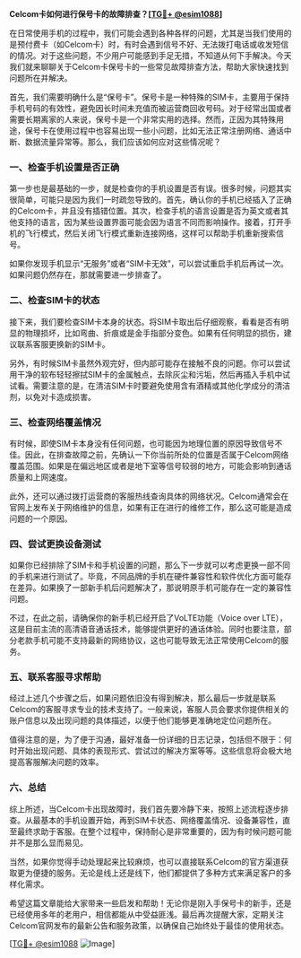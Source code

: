 **Celcom卡如何进行保号卡的故障排查？[[TG💪+ @esim1088](https://t.me/s/esim1088)]**

在日常使用手机的过程中，我们可能会遇到各种各样的问题，尤其是当我们使用的是预付费卡（如Celcom卡）时，有时会遇到信号不好、无法拨打电话或收发短信的情况。对于这些问题，不少用户可能感到手足无措，不知道从何下手解决。今天我们就来聊聊关于Celcom卡保号卡的一些常见故障排查方法，帮助大家快速找到问题所在并解决。

首先，我们需要明确什么是“保号卡”。保号卡是一种特殊的SIM卡，主要用于保持手机号码的有效性，避免因长时间未充值而被运营商回收号码。对于经常出国或者需要长期离家的人来说，保号卡是一个非常实用的选择。然而，正因为其特殊用途，保号卡在使用过程中也容易出现一些小问题，比如无法正常注册网络、通话中断、数据流量异常等。那么，我们应该如何应对这些情况呢？

### 一、检查手机设置是否正确

第一步也是最基础的一步，就是检查你的手机设置是否有误。很多时候，问题其实很简单，可能只是因为我们一时疏忽导致的。首先，确认你的手机已经插入了正确的Celcom卡，并且没有插错位置。其次，检查手机的语言设置是否为英文或者其他支持的语言，因为某些设置界面可能会因为语言不同而影响操作。接着，打开手机的飞行模式，然后关闭飞行模式重新连接网络，这样可以帮助手机重新搜索信号。

如果你发现手机显示“无服务”或者“SIM卡无效”，可以尝试重启手机后再试一次。如果问题仍然存在，那就需要进一步排查了。

### 二、检查SIM卡的状态

接下来，我们要检查SIM卡本身的状态。将SIM卡取出后仔细观察，看看是否有明显的物理损坏，比如弯曲、折痕或是金手指部分变色。如果有任何明显的损伤，建议联系客服更换新的SIM卡。

另外，有时候SIM卡虽然外观完好，但内部可能存在接触不良的问题。你可以尝试用干净的软布轻轻擦拭SIM卡的金属触点，去除灰尘和污垢，然后再插入手机中试试看。需要注意的是，在清洁SIM卡时要避免使用含有酒精或其他化学成分的清洁剂，以免对卡造成损害。

### 三、检查网络覆盖情况

有时候，即使SIM卡本身没有任何问题，也可能因为地理位置的原因导致信号不佳。因此，在排查故障之前，先确认一下你当前所处的位置是否属于Celcom网络覆盖范围。如果是在偏远地区或者是地下室等信号较弱的地方，可能会影响到通话质量和上网速度。

此外，还可以通过拨打运营商的客服热线查询具体的网络状况。Celcom通常会在官网上发布关于网络维护的信息，如果有正在进行的维修工作，那么这可能是造成问题的一个原因。

### 四、尝试更换设备测试

如果你已经排除了SIM卡和手机设置的问题，那么下一步就可以考虑更换一部不同的手机来进行测试了。毕竟，不同品牌的手机在硬件兼容性和软件优化方面可能存在差异。如果换了一部新手机后问题解决了，那说明原手机可能存在一定的兼容性问题。

不过，在此之前，请确保你的新手机已经开启了VoLTE功能（Voice over LTE），这是目前主流的高清语音通话技术，能够提供更好的通话体验。同时也要注意，部分老款手机可能不支持最新的网络协议，这也可能导致无法正常使用Celcom的服务。

### 五、联系客服寻求帮助

经过上述几个步骤之后，如果问题依旧没有得到解决，那么最后一步就是联系Celcom的客服寻求专业的技术支持了。一般来说，客服人员会要求你提供相关的账户信息以及出现问题的具体描述，以便于他们能够更准确地定位问题所在。

值得注意的是，为了便于沟通，最好准备一份详细的日志记录，包括但不限于：何时开始出现问题、具体的表现形式、尝试过的解决方案等等。这些信息将会极大地提高客服解决问题的效率。

### 六、总结

综上所述，当Celcom卡出现故障时，我们首先要冷静下来，按照上述流程逐步排查。从最基本的手机设置开始，再到SIM卡状态、网络覆盖情况、设备兼容性，直至最终求助于客服。在整个过程中，保持耐心是非常重要的，因为有时候问题可能并不是那么显而易见。

当然，如果你觉得手动处理起来比较麻烦，也可以直接联系Celcom的官方渠道获取更为便捷的服务。无论是线上还是线下，他们都提供了多种方式来满足客户的多样化需求。

希望这篇文章能给大家带来一些启发和帮助！无论你是刚入手保号卡的新手，还是已经使用多年的老用户，相信都能从中受益匪浅。最后再次提醒大家，定期关注Celcom官网发布的最新公告和服务政策，以确保自己始终处于最佳的使用状态。

[[TG💪+ @esim1088](https://t.me/s/esim1088) ![Image](https://i.postimg.cc/4NQfJmqS/Snipaste-2025-05-13-00-14-12.png)]